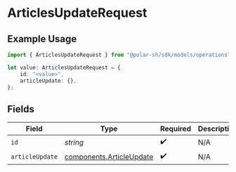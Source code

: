 # ArticlesUpdateRequest

## Example Usage

```typescript
import { ArticlesUpdateRequest } from "@polar-sh/sdk/models/operations";

let value: ArticlesUpdateRequest = {
    id: "<value>",
    articleUpdate: {},
};
```

## Fields

| Field                                                                | Type                                                                 | Required                                                             | Description                                                          |
| -------------------------------------------------------------------- | -------------------------------------------------------------------- | -------------------------------------------------------------------- | -------------------------------------------------------------------- |
| `id`                                                                 | *string*                                                             | :heavy_check_mark:                                                   | N/A                                                                  |
| `articleUpdate`                                                      | [components.ArticleUpdate](../../models/components/articleupdate.md) | :heavy_check_mark:                                                   | N/A                                                                  |